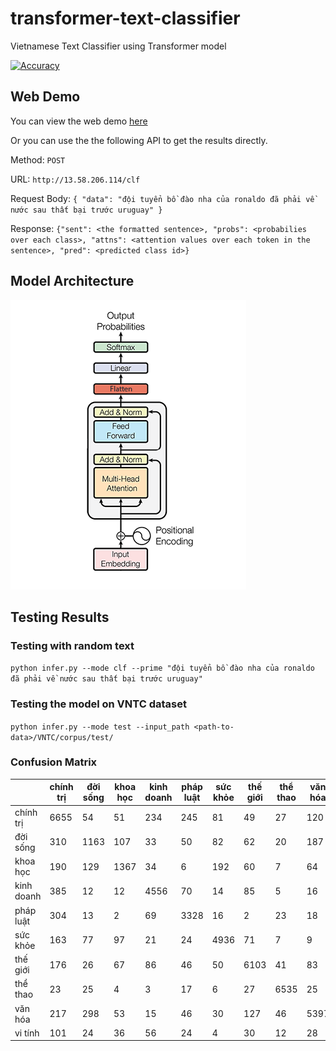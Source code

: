 # transformer-text-classifier
Vietnamese Text Classifier using Transformer model

[![Accuracy](https://img.shields.io/badge/accuracy-87%2E91%25-green.svg)](https://github.com/suicao/transformer-text-classifier)

## Web Demo

You can view the web demo [here](http://ec2-13-58-206-114.us-east-2.compute.amazonaws.com/)

Or you can use the the following API to get the results directly.

Method: ```POST```

URL: ```http://13.58.206.114/clf```

Request Body: ```{
"data": "đội tuyển bồ đào nha của ronaldo đã phải về nước sau thất bại trước uruguay"
}```

Response: ```{"sent": <the formatted sentence>, "probs": <probabilies over each class>, "attns": <attention values over each token in the sentence>, "pred": <predicted class id>}```
## Model Architecture

![Simplified Transformer-Decoder](img/model.png)

## Testing Results
### Testing with random text

```python infer.py --mode clf --prime "đội tuyển bồ đào nha của ronaldo đã phải về nước sau thất bại trước uruguay"```

### Testing the model on VNTC dataset

```python infer.py --mode test --input_path <path-to-data>/VNTC/corpus/test/```
### Confusion Matrix



|			| chính trị | đời sống  | khoa học   | kinh doanh| pháp luật | sức khỏe  | thế giới  | thể thao  | văn hóa   | vi tính   |
|-----------|-----------|-----------|-----------|-----------|-----------|-----------|-----------|-----------|-----------|-----------|
|chính trị	|6655		|   54		|   51		|  234		|  245		|   81		|   49		|   27		|  120		|	      51|
|đời sống	|310 		| 1163		|  107		|   33		|   50		|   82		|   62		|   20		|  187		|	      22|
|khoa học 	|190 		|  129		| 1367		|   34		|    6		|  192		|   60		|    7		|   64		|	      47|
|kinh doanh	|385 		|   12		|   12		| 4556		|   70		|   14		|   85		|    5		|   16		|	     121|
|pháp luật	|304 		|   13		|    2		|   69		| 3328		|   16		|    2		|   23		|   18		|	      13|
|sức khỏe	|163 		|   77		|   97		|   21		|   24		| 4936		|   71		|    7		|    9		|	      12|
|thế giới	|176 		|   26		|   67		|   86		|   46		|   50		| 6103		|   41		|   83		|	      38|
|thể thao	| 23 		|   25		|    4		|    3		|   17		|    6		|   27		| 6535		|   25		|	       2|
|văn hóa	|217 		|  298		|   53		|   15		|   46		|   30		|  127		|   46		| 5397		|	      21|
|vi tính	|101 		|   24		|   36		|   56		|   24		|    4		|   30		|   12		|   28		|	    4245|


